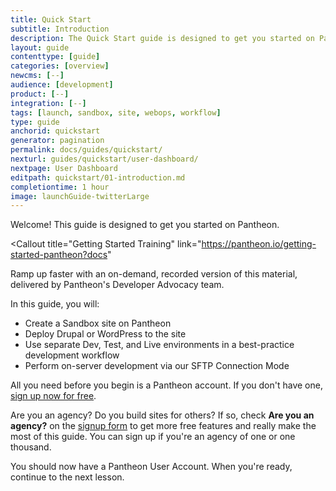 ```yaml
---
title: Quick Start
subtitle: Introduction
description: The Quick Start guide is designed to get you started on Pantheon.
layout: guide
contenttype: [guide]
categories: [overview]
newcms: [--]
audience: [development]
product: [--]
integration: [--]
tags: [launch, sandbox, site, webops, workflow]
type: guide
anchorid: quickstart
generator: pagination
permalink: docs/guides/quickstart/
nexturl: guides/quickstart/user-dashboard/
nextpage: User Dashboard
editpath: quickstart/01-introduction.md
completiontime: 1 hour
image: launchGuide-twitterLarge
---
```


Welcome! This guide is designed to get you started on Pantheon.

<Callout
  title="Getting Started Training"
  link="https://pantheon.io/getting-started-pantheon?docs"
>
  Ramp up faster with an on-demand, recorded version of this material, delivered by
  Pantheon's Developer Advocacy team.
</Callout>

In this guide, you will:

- Create a Sandbox site on Pantheon
- Deploy Drupal or WordPress to the site
- Use separate Dev, Test, and Live environments in a best-practice development workflow
- Perform on-server development via our SFTP Connection Mode

All you need before you begin is a Pantheon account. If you don't have one, [sign up now for free](https://pantheon.io/register?docs).

<Alert title="Note" type="info">

Are you an agency? Do you build sites for others? If so, check **Are you an agency?** on the [signup form](https://pantheon.io/register) to get more free features and really make the most of this guide. You can sign up if you're an agency of one or one thousand.

</Alert>

You should now have a Pantheon User Account. When you're ready, continue to the next lesson.